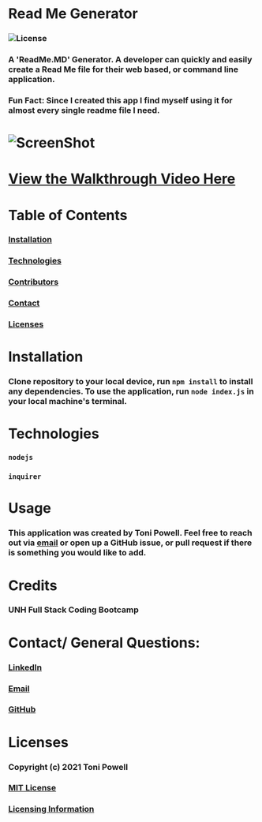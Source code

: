 # Read Me Generator 
### ![License](https://img.shields.io/badge/License-MIT-brightgreen.svg)
### A 'ReadMe.MD' Generator. A developer can quickly and easily create a Read Me file for their web based, or command line application. 
### Fun Fact: Since I created this app I find myself using it for almost every single readme file I need.  

# ![ScreenShot](https://user-images.githubusercontent.com/72999798/108395425-c1ed4780-71e3-11eb-907b-253eb26dc866.png)

# [View the Walkthrough Video Here](https://drive.google.com/file/d/1WA2Z4HKzhtzKMtDfxk0jBbSyMC40xI3V/view?usp=sharing)

# Table of Contents
### [Installation](#Installation)
### [Technologies](#Technologies)
### [Contributors](#Contributors)
### [Contact](#Contact)
### [Licenses](#Licenses)


# Installation 
### Clone repository to your local device, run `npm install` to install any dependencies. To use the application, run `node index.js` in your local machine's terminal.

# Technologies
### `nodejs` 
### `inquirer`


# Usage
### This application was created by Toni Powell. Feel free to reach out via [email](tonipow3ll@gmail.com) or open up a GitHub issue, or pull request if there is something you would like to add. 

# Credits
### UNH Full Stack Coding Bootcamp



# Contact/ General Questions:
### [LinkedIn](https://www.linkedin.com/in/tonipowell13)
### [Email](tonipow3ll@gmail.com)
### [GitHub](github.com/tonipow3ll)

# Licenses
### Copyright (c) 2021 Toni Powell
### [MIT License](https://opensource.org/licenses/MIT)
### [Licensing Information](https://opensource.org/licenses/MIT)

